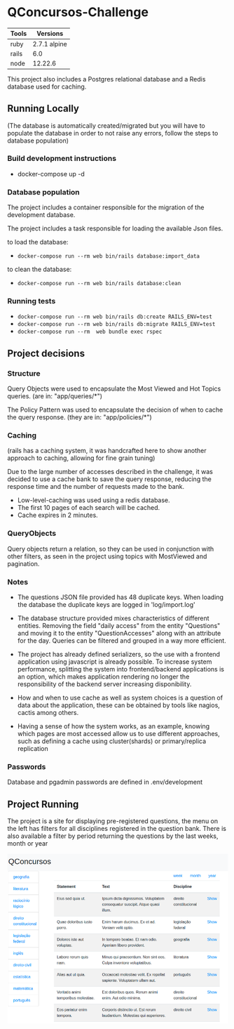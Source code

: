 # QConcursos-Challenge




Tools | Versions
--------- | ------
ruby        | 2.7.1 alpine
rails       | 6.0
node        | 12.22.6


This project also includes a Postgres relational database and a Redis database used for caching.


## Running Locally
(The database is automatically created/migrated but you will have to populate 
the database in order to not raise any errors, follow the steps to database population)
### Build development instructions

- docker-compose up -d


### Database population

The project includes a container responsible for the migration of the development database.

The project includes a task responsible for loading the available Json files.

to load the database:

- `docker-compose run --rm web bin/rails database:import_data`


to clean the database:

- `docker-compose run --rm web bin/rails database:clean`


### Running tests


- `docker-compose run --rm web bin/rails db:create RAILS_ENV=test`
- `docker-compose run --rm web bin/rails db:migrate RAILS_ENV=test`
- `docker-compose run --rm  web bundle exec rspec`




## Project decisions


### Structure

Query Objects were used to encapsulate the Most Viewed and Hot Topics queries. (are in: "app/queries/*")

The Policy Pattern was used to encapsulate the decision of when to cache the query response. (they are in: "app/policies/*")



### Caching
(rails has a caching system, it was handcrafted here to show another approach to caching, allowing for fine grain tuning)

Due to the large number of accesses described in the challenge, it was decided to use a cache bank to save the query response, reducing the response time and the number of requests made to the bank.


- Low-level-caching was used using a redis database.
- The first 10 pages of each search will be cached.
- Cache expires in 2 minutes.


### QueryObjects
Query objects return a relation, so they can be used in conjunction with other filters,
as seen in the project using topics with MostViewed and pagination.


### Notes
- The questions JSON file provided has 48 duplicate keys. When loading the database the duplicate keys are logged in 'log/import.log'

- The database structure provided mixes characteristics of different entities. 
Removing the field "daily access" from the entity "Questions" and moving it to the entity "QuestionAccesses" along with an attribute for the day. 
Queries can be filtered and grouped in a way more efficient.

- The project has already defined serializers, so the use with a frontend application using javascript is already possible.
To increase system performance, splitting the system into frontend/backend applications is an option, which makes application rendering no longer the responsibility of the backend server increasing disponibility.

-  How and when to use cache as well as system choices is a question of data about the application, these can be obtained by tools like nagios, cactis among others.
 
- Having a sense of how the system works, as an example, knowing which pages are most accessed allow us to use different approaches, such as defining a cache using cluster(shards) or primary/replica replication
### Passwords

Database and pgadmin passwords are defined in .env/development



## Project Running

The project is a site for displaying pre-registered questions, the menu on the left has filters for all disciplines 
registered in the question bank. 
There is also available a filter by period returning the questions by the last weeks, month or year

![img.png](img.png)
